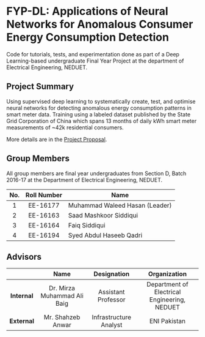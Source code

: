 # FYP-DL: Applications of Neural Networks for Anomalous Consumer Energy Consumption Detection

Code for tutorials, tests, and experimentation done as part of a Deep Learning-based undergraduate Final Year Project at the department of Electrical Engineering, NEDUET.

## Project Summary
Using supervised deep learning to systematically create, test, and optimise neural networks for detecting anomalous energy consumption patterns in smart meter data. Training using a labeled dataset published by the State Grid Corporation of China which spans 13 months of daily kWh smart meter measurements of ~42k residential consumers.

More details are in the [Project Proposal](./Proposals/fyp-proposal-draft-07.pdf).

## Group Members
All group members are final year undergraduates from Section D, Batch 2016-17 at the Department of Electrical Engineering, NEDUET.

|No.|Roll Number|Name|
|:--------:|:-----------:|------------|
|1|EE-16177|Muhammad Waleed Hasan (Leader)|
|2|EE-16163|Saad Mashkoor Siddiqui|
|3|EE-16164|Faiq Siddiqui|
|4|EE-16194|Syed Abdul Haseeb Qadri|

## Advisors

|    |Name|Designation|Organization|
|:-----:|:------:|:-----:|:-------:|
|**Internal**|Dr. Mirza Muhammad Ali Baig|Assistant Professor|Department of Electrical Engineering, NEDUET|
|**External**|Mr. Shahzeb Anwar|Infrastructure Analyst|ENI Pakistan|
